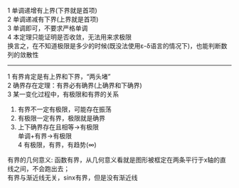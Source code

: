 1 单调递增有上界(下界就是首项)  
2 单调递减有下界(上界就是首项)  
3 单调即可，不要求严格单调  
4 本定理只能证明是否收敛，无法用来求极限  
换言之，在不知道极限是多少的时候(既没法使用ε-δ语言的情况下)，也能判断数列的敛散性  
  
---  
  
1 有界肯定是有上界和下界，“两头堵”  
2 确界存在定理：有界必有确界(上确界和下确界)  
3 某一变化过程中，有极限和有界的关系  
1. 有界不一定有极限，可能存在振荡  
2. 有极限一定有界，极限就是确界  
3. 上下确界存在且相等→有极限  
单调+有界→有极限  
4 有极限，有界，有趋势(∞)  
  
有界的几何意义: 函数有界，从几何意义看就是图形被框定在两条平行于x轴的直线之间，不会跑出去；  
有界与渐近线无关，sinx有界，但是没有渐近线  
